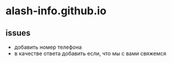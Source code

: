 # alash-info.github.io
## issues
* добавить номер телефона
* в качестве ответа добавить если, что мы с вами свяжемся